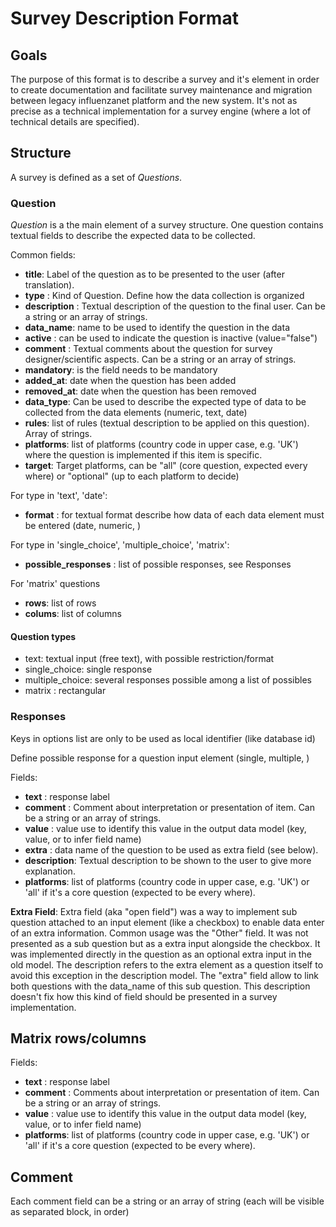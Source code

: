 # Survey Description Format

## Goals

The purpose of this format is to describe a survey and it's element in order to create documentation and facilitate survey maintenance and migration between legacy influenzanet platform and the new system. It's not as precise as a technical implementation for a survey engine (where a lot of technical details are specified).

## Structure

A survey is defined as a set of *Questions*.

### Question

*Question* is a the main element of a survey structure. One question contains textual fields to describe the expected data to be collected.

Common fields:
- **title**: Label of the question as to be presented to the user (after translation). 
- **type** : Kind of Question. Define how the data collection is organized
- **description** : Textual description of the question to the final user. Can be a string or an array of strings.
- **data_name**: name to be used to identify the question in the data
- **active** : can be used to indicate the question is inactive (value="false")            
- **comment** : Textual comments about the question for survey designer/scientific aspects. Can be a string or an array of strings.
- **mandatory**: is the field needs to be mandatory
- **added_at**: date when the question has been added
- **removed_at**: date when the question has been removed
- **data_type**: Can be used to describe the expected type of data to be collected from the data elements (numeric, text, date)
- **rules**: list of rules (textual description to be applied on this question). Array of strings.
- **platforms**: list of platforms (country code in upper case, e.g. 'UK') where the question is implemented if this item is specific.
- **target**: Target platforms, can be "all" (core question, expected every where) or "optional" (up to each platform to decide)
  
For type in 'text', 'date':
- **format** : for textual format describe how data of each data element must be entered (date, numeric, )

For type in 'single_choice', 'multiple_choice', 'matrix':
- **possible_responses** : list of possible responses, see Responses

For 'matrix' questions
- **rows**: list of rows
- **colums**: list of columns

#### Question types

- text: textual input (free text), with possible restriction/format
- single_choice: single response
- multiple_choice: several responses possible among a list of possibles
- matrix : rectangular

### Responses

Keys in options list are only to be used as local identifier (like database id)

Define possible response for a question input element (single, multiple, )

Fields:
- **text** : response label
- **comment** : Comment about interpretation or presentation of item. Can be a string or an array of strings.
- **value** : value use to identify this value in the output data model (key, value, or to infer field name)
- **extra** : data name of the question to be used as extra field (see below).
- **description**: Textual description to be shown to the user to give more explanation.
- **platforms**: list of platforms (country code in upper case, e.g. 'UK') or 'all' if it's a core question (expected to be every where).

**Extra Field**: Extra field (aka "open field") was a way to implement sub question attached to an input element (like a checkbox) to enable data enter of an extra information. 
Common usage was the "Other" field. It was not presented as a sub question but as a extra input alongside the checkbox. It was implemented directly in the question as an optional extra input in the old model. The description refers to the extra element as a question itself to avoid this exception in the description model. The "extra" field allow to link both questions with the data_name of this sub question.
This description doesn't fix how this kind of field should be presented in a survey implementation.

## Matrix rows/columns

Fields:
- **text** : response label
- **comment** : Comments about interpretation or presentation of item. Can be a string or an array of strings.
- **value** : value use to identify this value in the output data model (key, value, or to infer field name)
- **platforms**: list of platforms (country code in upper case, e.g. 'UK') or 'all' if it's a core question (expected to be every where).

## Comment
Each comment field can be a string or an array of string (each will be visible as separated block, in order)